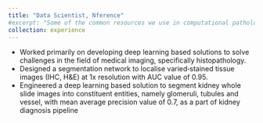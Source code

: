 ```yaml
---
title: "Data Scientist, Nference"
#excerpt: "Some of the common resources we use in computational pathology"
collection: experience
---
```

* Worked primarily on developing deep learning based solutions to solve challenges in the field of medical imaging, specifically histopathology.
* Designed a segmentation network to localise varied‑stained tissue images (IHC, H&E) at 1x resolution with AUC value of 0.95.
* Engineered a deep learning based solution to segment kidney whole slide images into constituent entities, namely glomeruli, tubules and
vessel, with mean average precision value of 0.7, as a part of kidney diagnosis pipeline
